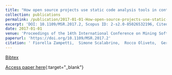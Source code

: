 ```yaml
---
title: "How open source projects use static code analysis tools in continuous integration pipelines"
collection: publications
permalink: /publication/2017-01-01-How-open-source-projects-use-static-code-analysis-tools-in-continuous-integration-pipelines
excerpt: 'DOI: 10.1109/MSR.2017.2, Scopus ID: 2-s2.0-85026532196, Cited by: 22'
date: 2017-01-01
venue: 'Proceedings of the 14th International Conference on Mining Software Repositories, MSR 2017, Buenos Aires, Argentina, May 20-28, 2017'
paperurl: 'https://doi.org/10.1109/MSR.2017.2'
citation: ' Fiorella Zampetti,  Simone Scalabrino,  Rocco Oliveto,  Gerardo Canfora,  Massimiliano Di Penta, &quot;How open source projects use static code analysis tools in continuous integration pipelines.&quot; Proceedings of the 14th International Conference on Mining Software Repositories, MSR 2017, Buenos Aires, Argentina, May 20-28, 2017, 2017.'
---
```

[Bibtex](https://dblp.org/rec/bib/conf/msr/ZampettiSOCP17)

[Access paper here](https://doi.org/10.1109/MSR.2017.2){:target="_blank"}
